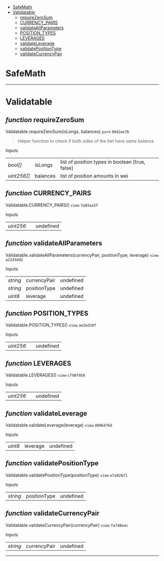 * [SafeMath](#safemath)
* [Validatable](#validatable)
  * [requireZeroSum](#function-requirezerosum)
  * [CURRENCY_PAIRS](#function-currency_pairs)
  * [validateAllParameters](#function-validateallparameters)
  * [POSITION_TYPES](#function-position_types)
  * [LEVERAGES](#function-leverages)
  * [validateLeverage](#function-validateleverage)
  * [validatePositionType](#function-validatepositiontype)
  * [validateCurrencyPair](#function-validatecurrencypair)

# SafeMath


---
# Validatable


## *function* requireZeroSum

Validatable.requireZeroSum(isLongs, balances) `pure` `09d2ee7b`

> Helper function to check if both sides of the bet have same balance

Inputs

| | | |
|-|-|-|
| *bool[]* | isLongs | list of position types in boolean [true, false] |
| *uint256[]* | balances | list of position amounts in wei |


## *function* CURRENCY_PAIRS

Validatable.CURRENCY_PAIRS() `view` `7a03aa3f`


Inputs

| | | |
|-|-|-|
| *uint256* |  | undefined |


## *function* validateAllParameters

Validatable.validateAllParameters(currencyPair, positionType, leverage) `view` `a22d3dd2`


Inputs

| | | |
|-|-|-|
| *string* | currencyPair | undefined |
| *string* | positionType | undefined |
| *uint8* | leverage | undefined |


## *function* POSITION_TYPES

Validatable.POSITION_TYPES() `view` `ae2ed20f`


Inputs

| | | |
|-|-|-|
| *uint256* |  | undefined |


## *function* LEVERAGES

Validatable.LEVERAGES() `view` `cf90f950`


Inputs

| | | |
|-|-|-|
| *uint256* |  | undefined |


## *function* validateLeverage

Validatable.validateLeverage(leverage) `view` `d806476d`


Inputs

| | | |
|-|-|-|
| *uint8* | leverage | undefined |


## *function* validatePositionType

Validatable.validatePositionType(positionType) `view` `e7a026f1`


Inputs

| | | |
|-|-|-|
| *string* | positionType | undefined |


## *function* validateCurrencyPair

Validatable.validateCurrencyPair(currencyPair) `view` `fa748eac`


Inputs

| | | |
|-|-|-|
| *string* | currencyPair | undefined |


---